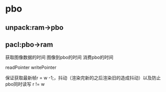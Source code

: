 # pbo

## unpack:ram->pbo

## pacl:pbo->ram

获取图像数据的时间 图像到pbo的时间 消费pbo的时间

readPointer writePointer

保证获取最新帧r = w -1;，抖动（渲染完新的之后渲染旧的造成抖动）以及防止pbo同时读写 r != w  
